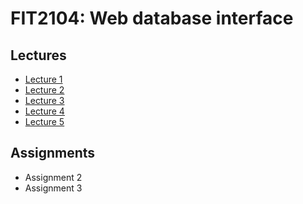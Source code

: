 # FIT2104: Web database interface

## Lectures

- [Lecture 1](lectures/lecture-01.md)
- [Lecture 2](lectures/lecture-02.md)
- [Lecture 3](lectures/lecture-03.md)
- [Lecture 4](lectures/lecture-04.md)
- [Lecture 5](lectures/lecture-05.md)

## Assignments

- Assignment 2
- Assignment 3
